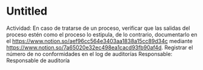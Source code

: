 # Untitled

Actividad: En caso de tratarse de un proceso, verificar que las salidas del proceso estén como el proceso lo estipula, de lo contrario, documentarlo en el https://www.notion.so/aef96cc564e3403aa1838a15cc89d34c mediante https://www.notion.so/7a65020e32ec498ea1cacd93fb90af4d. Registrar el número de no conformidades en el log de auditorías
Responsable: Responsable de auditoría